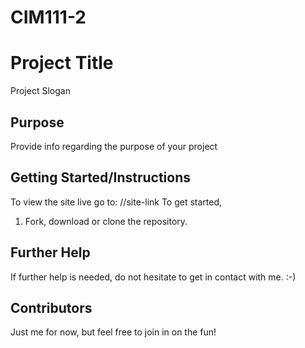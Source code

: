 # CIM111-2
# Project Title
   Project Slogan
## Purpose
   Provide info regarding the purpose of your project
## Getting Started/Instructions
   To view the site live go to: //site-link
To get started,
   1. Fork, download or clone the repository.
## Further Help
   If further help is needed, do not hesitate to get in contact with me.  :-)
## Contributors
   Just me for now, but feel free to join in on the fun!
